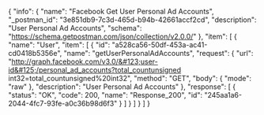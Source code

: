 {
  "info": {
    "name": "Facebook Get User Personal Ad Accounts",
    "_postman_id": "3e851db9-7c3d-465d-b94b-42661accf2cd",
    "description": "User Personal Ad Accounts",
    "schema": "https://schema.getpostman.com/json/collection/v2.0.0/"
  },
  "item": [
    {
      "name": "User",
      "item": [
        {
          "id": "a528ca56-50df-453a-ac41-cd0418b5356e",
          "name": "getUserPersonalAdAccounts",
          "request": {
            "url": "http://graph.facebook.com/v3.0/&#123;user-id&#125;/personal_ad_accounts?total_countunsigned int32=total_countunsigned%20int32",
            "method": "GET",
            "body": {
              "mode": "raw"
            },
            "description": "User Personal Ad Accounts"
          },
          "response": [
            {
              "status": "OK",
              "code": 200,
              "name": "Response_200",
              "id": "245aa1a6-2044-4fc7-93fe-a0c36b98d6f3"
            }
          ]
        }
      ]
    }
  ]
}